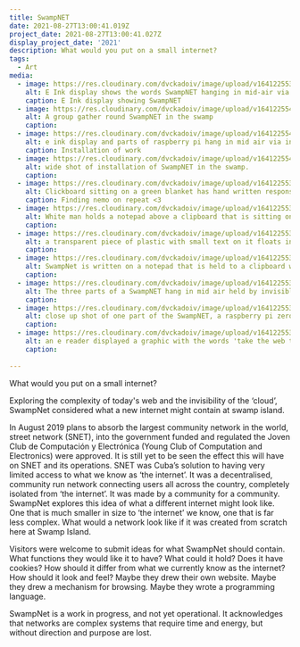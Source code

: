 ```yaml
---
title: SwampNET
date: 2021-08-27T13:00:41.019Z
project_date: 2021-08-27T13:00:41.027Z
display_project_date: '2021'
description: What would you put on a small internet?
tags:
  - Art
media:
  - image: https://res.cloudinary.com/dvckadoiv/image/upload/v1641225539/Soft%20Refresh/SwampNET/SWAMPISLAND-41-pichi_xinhmp.jpg
    alt: E Ink display shows the words SwampNET hanging in mid-air via invisible string against a blurry green backdrop of the swamp
    caption: E Ink display showing SwampNET
  - image: https://res.cloudinary.com/dvckadoiv/image/upload/v1641225540/Soft%20Refresh/SwampNET/SWAMPISLAND-1-pichi_pknknh.jpg
    alt: A group gather round SwampNET in the swamp
    caption: 
  - image: https://res.cloudinary.com/dvckadoiv/image/upload/v1641225540/Soft%20Refresh/SwampNET/SWAMPISLAND-11-pichi_q2umxn.jpg
    alt: e ink display and parts of raspberry pi hang in mid air via invisible string in front of a blurred background of the swamp
    caption: Installation of work
  - image: https://res.cloudinary.com/dvckadoiv/image/upload/v1641225540/Soft%20Refresh/SwampNET/SWAMPISLAND-53-pichi_wuhoti.jpg
    alt: wide shot of installation of SwampNET in the swamp.
    caption:
  - image: https://res.cloudinary.com/dvckadoiv/image/upload/v1641225539/Soft%20Refresh/SwampNET/SWAMPISLAND-19-pichi_g54iac.jpg
    alt: Clickboard sitting on a green blanket has hand written responses including finding nemo to the question, what would you put on a small internet?
    caption: Finding nemo on repeat <3
  - image: https://res.cloudinary.com/dvckadoiv/image/upload/v1641225539/Soft%20Refresh/SwampNET/SWAMPISLAND-5-pichi_dxaipf.jpg
    alt: White man holds a notepad above a clipboard that is sitting on a green blanket, slightly covered is a diagram of a decentralised network
    caption:
  - image: https://res.cloudinary.com/dvckadoiv/image/upload/v1641225539/Soft%20Refresh/SwampNET/SWAMPISLAND-4-pichi_cqcobi.jpg
    alt: a transparent piece of plastic with small text on it floats in mid-air held by invisible in front of a blurry me wearing a green cap and black jacket
    caption:
  - image: https://res.cloudinary.com/dvckadoiv/image/upload/v1641225539/Soft%20Refresh/SwampNET/SWAMPISLAND-20-pichi_fgdlow.jpg
    alt: SwampNet is written on a notepad that is held to a clipboard with some pens and pencils next to it. all of this is lying on a nice green blanket.
    caption:
  - image: https://res.cloudinary.com/dvckadoiv/image/upload/v1641225539/Soft%20Refresh/SwampNET/SWAMPISLAND-17-pichi_e2luip.jpg
    alt: The three parts of a SwampNET hang in mid air held by invisible string against a blurred background of the swmap
    caption:
  - image: https://res.cloudinary.com/dvckadoiv/image/upload/v1641225539/Soft%20Refresh/SwampNET/SWAMPISLAND-50-pichi_xbci9b.jpg
    alt: close up shot of one part of the SwampNET, a raspberry pi zero has wires attached to it.
    caption:
  - image: https://res.cloudinary.com/dvckadoiv/image/upload/v1641225539/Soft%20Refresh/SwampNET/SWAMPISLAND-29-pichi_iy6rwe.jpg
    alt: an e reader displayed a graphic with the words 'take the web to the swamp more often'
    caption:
    
---
```

What would you put on a small internet?

Exploring the complexity of today's web and the invisibility of the ‘cloud’, SwampNet considered what a new internet might contain at swamp island.

In August 2019 plans to absorb the largest community network in the world, street network (SNET), into the government funded and regulated the Joven Club de Computación y Electrónica (Young Club of Computation and Electronics) were approved. It is still yet to be seen the effect this will have on SNET and its operations. SNET was Cuba’s solution to having very limited access to what we know as ‘the internet’. It was a decentralised, community run network connecting users all across the country, completely isolated from ‘the internet’. It was made by a community for a community. SwampNet explores this idea of what a different internet might look like. One that is much smaller in size to ‘the internet’ we know, one that is far less complex. What would a network look like if it was created from scratch here at Swamp Island.

Visitors were welcome to submit ideas for what SwampNet should contain. What functions they would like it to have? What could it hold? Does it have cookies? How should it differ from what we currently know as the internet? How should it look and feel? Maybe they drew their own website. Maybe they drew a mechanism for browsing. Maybe they wrote a programming language.

SwampNet is a work in progress, and not yet operational. It acknowledges that networks are complex systems that require time and energy, but without direction and purpose are lost.